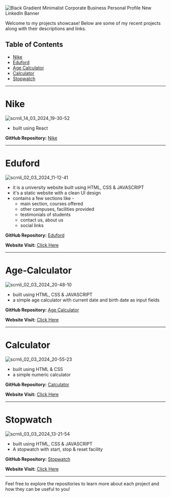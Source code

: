 ![Black Gradient Minimalist Corporate Business Personal Profile New LinkedIn Banner](https://github.com/topaja/Project/assets/87275904/addd29a5-d5ad-43a0-a03e-b03f37524459)


Welcome to my projects showcase! Below are some of my recent projects along with their descriptions and links.
## Table of Contents

- [Nike](#nike)
- [Eduford](#eduford)
- [Age Calculator](#age-calculator)
- [Calculator](#calculator)
- [Stopwatch](#stopwatch)

---

# Nike

![scrnli_14_03_2024_19-30-52](https://github.com/topaja/Project/assets/87275904/12ae4c5a-4fc1-4107-863f-9a88756f8e67)

   * built using React

**GitHub Repository:** [Nike](https://github.com/topaja/Nike)

---

# Eduford

![scrnli_02_03_2024_11-12-41](https://github.com/topaja/Project/assets/87275904/be9f9f04-ef09-4a0a-af84-420039272f66)

   * it is a university website built using HTML, CSS & JAVASCRIPT
   * it's a static website with a clean UI design
   * contains a few sections like - 
     * main section, courses offered
     * other campuses, facilities provided
     * testimonials of students
     * contact us, about us
     * social links 

**GitHub Repository:** [Eduford](https://github.com/topaja/Eduford)

**Website Visit:** [Click Here](https://topaja.github.io/Eduford/)

---

# Age-Calculator

![scrnli_02_03_2024_20-48-10](https://github.com/topaja/Project/assets/87275904/318f79e3-22fd-44c2-9555-24b0afad7d25)

   * built using HTML, CSS & JAVASCRIPT
   * a simple age calculator with current date and birth date as input fields

**GitHub Repository:** [Age Calculator](https://github.com/topaja/Age-Calculator)

**Website Visit:** [Click Here](https://topaja.github.io/Age-Calculator/)

---

# Calculator

![scrnli_02_03_2024_20-55-23](https://github.com/topaja/Project/assets/87275904/df09662d-88d7-4e0e-9123-896815e9d5cb)

   * built using HTML & CSS
   * a simple numeric calculator
     
**GitHub Repository:** [Calculator](https://github.com/topaja/Calculator)

**Website Visit:** [Click Here](https://topaja.github.io/Calculator/)

---

# Stopwatch

![scrnli_03_03_2024_13-21-54](https://github.com/topaja/Project/assets/87275904/74363f42-f099-43a2-b024-045137b3bb21)

   * built using HTML, CSS & JAVASCRIPT
   * A stopwatch with start, stop & reset facility
     
**GitHub Repository:** [Stopwatch](https://github.com/topaja/Stopwatch)

**Website Visit:** [Click Here](https://topaja.github.io/Stopwatch/)

---

Feel free to explore the repositories to learn more about each project and how they can be useful to you!
